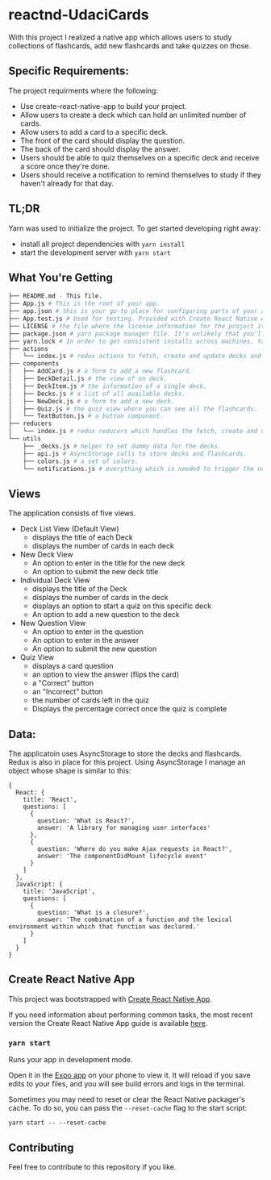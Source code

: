 # reactnd-UdaciCards
With this project I realized a native app which allows users to study collections of flashcards, add new flashcards and take quizzes on those.

## Specific Requirements:
The project requirments where the following:
* Use create-react-native-app to build your project.
* Allow users to create a deck which can hold an unlimited number of cards.
* Allow users to add a card to a specific deck.
* The front of the card should display the question.
* The back of the card should display the answer.
* Users should be able to quiz themselves on a specific deck and receive a score once they're done.
* Users should receive a notification to remind themselves to study if they haven't already for that day.

## TL;DR

Yarn was used to initialize the project.
To get started developing right away:

* install all project dependencies with `yarn install`
* start the development server with `yarn start`

## What You're Getting
```bash
├── README.md - This file.
├── App.js # This is the root of your app.
├── app.json # this is your go-to place for configuring parts of your app that don’t belong in code.
├── App.test.js # Used for testing. Provided with Create React Native App. Testing is encouraged, but not required.
├── LICENSE # the file where the license information for the project is stored.
├── package.json # yarn package manager file. It's unlikely that you'll need to modify this.
├── yarn.lock # In order to get consistent installs across machines, Yarn needs more information than the dependencies you configure in your package.json. Yarn needs to store exactly which versions of each dependency were installed.
├── actions
│   └── index.js # redux actions to fetch, create and update decks and flashcards.
├── components
│   ├── AddCard.js # a form to add a new flashcard.
│   ├── DeckDetail.js # the view of on deck.
│   ├── DeckItem.js # the information of a single deck.
│   ├── Decks.js # a list of all available decks.
│   ├── NewDeck.js # a form to add a new deck.
│   ├── Quiz.js # the quiz view where you can see all the flashcards.
│   └── TextButton.js # a button component.
├── reducers
│   └── index.js # redux reducers which handles the fetch, create and update actions for decks and flashcards.
└── utils
    ├── _decks.js # helper to set dummy data for the decks.
    ├── api.js # AsyncStorage calls to store decks and flashcards.
    ├── colors.js # a set of colors.
    └── notifications.js # everything which is needed to trigger the notification.
```

## Views
The application consists of five views.

* Deck List View (Default View)
  * displays the title of each Deck
  * displays the number of cards in each deck
* New Deck View
  * An option to enter in the title for the new deck
  * An option to submit the new deck title
* Individual Deck View
  * displays the title of the Deck
  * displays the number of cards in the deck
  * displays an option to start a quiz on this specific deck
  * An option to add a new question to the deck
* New Question View
  * An option to enter in the question
  * An option to enter in the answer
  * An option to submit the new question
* Quiz View
  * displays a card question
  * an option to view the answer (flips the card)
  * a "Correct" button
  * an "Incorrect" button
  * the number of cards left in the quiz
  * Displays the percentage correct once the quiz is complete

## Data:
The applicatoin uses AsyncStorage to store the decks and flashcards.
Redux is also in place for this project.
Using AsyncStorage I manage an object whose shape is similar to this:

```
{
  React: {
    title: 'React',
    questions: [
      {
        question: 'What is React?',
        answer: 'A library for managing user interfaces'
      },
      {
        question: 'Where do you make Ajax requests in React?',
        answer: 'The componentDidMount lifecycle event'
      }
    ]
  },
  JavaScript: {
    title: 'JavaScript',
    questions: [
      {
        question: 'What is a closure?',
        answer: 'The combination of a function and the lexical environment within which that function was declared.'
      }
    ]
  }
}
```

## Create React Native App

This project was bootstrapped with [Create React Native App](https://github.com/react-community/create-react-native-app).

If you need information about performing common tasks, the most recent version the Create React Native App guide is available [here](https://github.com/react-community/create-react-native-app/blob/master/react-native-scripts/template/README.md).

### `yarn start`

Runs your app in development mode.

Open it in the [Expo app](https://expo.io) on your phone to view it. It will reload if you save edits to your files, and you will see build errors and logs in the terminal.

Sometimes you may need to reset or clear the React Native packager's cache. To do so, you can pass the `--reset-cache` flag to the start script:

```
yarn start -- --reset-cache
```

## Contributing

Feel free to contribute to this repository if you like.
